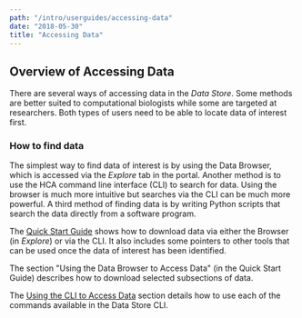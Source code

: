 ```yaml
---
path: "/intro/userguides/accessing-data"
date: "2018-05-30"
title: "Accessing Data"
---
```


## Overview of Accessing Data
There are several ways of accessing data in the *Data Store*. Some methods are better suited to computational biologists while some are targeted at researchers. Both types of users need to be able to locate data of interest first. 

### How to find data
The simplest way to find data of interest is by using the Data Browser, which is accessed via the *Explore* tab in the portal. Another method is to use the HCA command line interface (CLI) to search for data. Using the browser is much more intuitive but searches via the CLI can be much more powerful. A third method of finding data is by writing Python scripts that search the data directly from a software program. 

The [Quick Start Guide](/intro/userguides/accessing-data/quick-start-guide) shows how to download data via either the Browser (in *Explore*) or via the CLI. It also includes some pointers to other tools that can be used once the data of interest has been identified.

The section "Using the Data Browser to Access Data" (in the Quick Start Guide) describes how to download selected subsections of data.

The [Using the CLI to Access Data](/intro/userguides/accessing-data/using-the-cli-to-access-data) section details how to use each of the commands available in the Data Store CLI.

